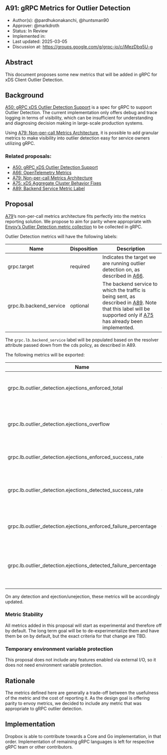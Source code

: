 A91: gRPC Metrics for Outlier Detection
---
* Author(s): @pardhukonakanchi, @huntsman90
* Approver: @markdroth
* Status: In Review
* Implemented in:
* Last updated: 2025-03-05
* Discussion at: https://groups.google.com/g/grpc-io/c/iMezDbq5U-g

## Abstract

This document proposes some new metrics that will be added in gRPC for xDS Client Outlier Detection.

## Background

[A50: gRPC xDS Outlier Detection Support][A50] is a spec for gRPC to support Outlier Detection. The current implementation only offers debug and trace logging in terms of visibility, which can be insufficient for understanding and diagnosing decision making in large-scale production systems. 

Using [A79: Non-per-call Metrics Architecture][A79], it is possible to add granular metrics to make visibility into outlier detection easy for service owners utilizing gRPC.

### Related proposals: 
* [A50: gRPC xDS Outlier Detection Support][A50]
* [A66: OpenTelemetry Metrics][A66]
* [A79: Non-per-call Metrics Architecture][A79]
* [A75: xDS Aggregate Cluster Behavior Fixes][A75]
* [A89: Backend Service Metric Label][A89]

[A50]: A50-xds-outlier-detection.md
[A66]: A66-otel-stats.md
[A75]: A75-xds-aggregate-cluster-behavior-fixes.md
[A79]: A79-non-per-call-metrics-architecture.md
[A89]: A89-backend-service-metric-label.md

## Proposal

[A79]’s non-per-call metrics architecture fits perfectly into the metrics reporting solution. We propose to aim for parity where appropriate with [Envoy’s Outlier Detection metric collection](https://www.envoyproxy.io/docs/envoy/latest/configuration/upstream/cluster_manager/cluster_stats#outlier-detection-statistics) to be collected in gRPC.

Outlier Detection metrics will have the following labels:

| Name        | Disposition | Description |
| ----------- | ----------- | ----------- |
| grpc.target | required | Indicates the target we are running outlier detection on, as described in [A66]. |
| grpc.lb.backend_service | optional | The backend service to which the traffic is being sent, as described in [A89]. Note that this label will be supported only if [A75] has already been implemented. |

The `grpc.lb.backend_service` label will be populated based on the resolver attribute passed down from the cds policy, as described in A89.

The following metrics will be exported:

| Name          | Type  | Unit  | Labels  | Description |
| ------------- | ----- | ----- | ------- | ----------- |
|  grpc.lb.outlier_detection.ejections_enforced_total | Counter | {ejection} | 	grpc.target, grpc.lb.backend_service |	Total enforced ejections due to any outlier type |
|  grpc.lb.outlier_detection.ejections_overflow |	Counter |	{ejection} |	grpc.target, grpc.lb.backend_service |	Number of ejections aborted due to max ejection percentage |
|  grpc.lb.outlier_detection.ejections_enforced_success_rate |	Counter |	{ejection} |	grpc.target, grpc.lb.backend_service |	Enforced success rate outlier ejections |
|  grpc.lb.outlier_detection.ejections_detected_success_rate |	Counter |	{ejection} |	grpc.target, grpc.lb.backend_service |	Detected (even if unenforced) success rate outlier ejections |
|  grpc.lb.outlier_detection.ejections_enforced_failure_percentage |	Counter |	{ejection} |	grpc.target, grpc.lb.backend_service |	Enforced failure percentage outlier ejections |
|  grpc.lb.outlier_detection.ejections_detected_failure_percentage |	Counter |	{ejection} |	grpc.target, grpc.lb.backend_service |	Detected (even if unenforced) failure percentage outlier ejections |

On any detection and ejection/unejection, these metrics will be accordingly updated.

### Metric Stability

All metrics added in this proposal will start as experimental and therefore off by default. The long term goal will be to de-experimentalize them and have them be on by default, but the exact criteria for that change are TBD.

### Temporary environment variable protection

This proposal does not include any features enabled via external I/O, so it does not need environment variable protection.

## Rationale

The metrics defined here are generally a trade-off between the usefulness
of the metric and the cost of reporting it. As the design goal is offering parity to envoy metrics,
we decided to include any metric that was appropriate to gRPC outlier detection.

## Implementation

Dropbox is able to contribute towards a Core and Go implementation, in that order. Implementation of remaining gRPC languages is left for respective gRPC team or other contributors.
